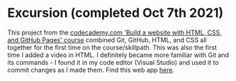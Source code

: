 # Excursion (completed Oct 7th 2021)
This project from the [codecademy.com 'Build a website with HTML, CSS, and GitHub Pages' course](https://www.codecademy.com/enrolled/paths/learn-how-to-build-websites) combined Git, GitHub, HTML, and CSS all together for the first time on the course/skillpath. 
This was also the first time I added a video in HTML. I definitely became more familiar with Git and its commands - I found it in my code editor (Visual Studio) and used it to commit changes as I made them. Find this web app [here](https://sarahduncan.github.io/excursion/).
